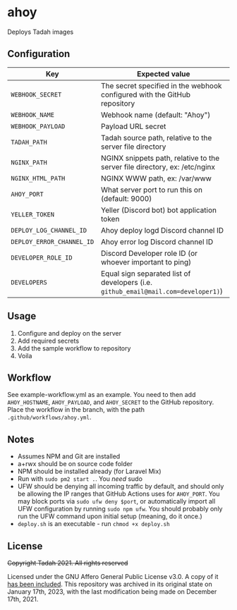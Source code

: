 # ahoy
Deploys Tadah images

## Configuration
| Key                       | Expected value                                                                                          |
| ------------------------- | ------------------------------------------------------------------------------------------------------- |
| `WEBHOOK_SECRET`          | The secret specified in the webhook configured with the GitHub repository                               |
| `WEBHOOK_NAME`            | Webhook name (default: "Ahoy")                                                                          |
| `WEBHOOK_PAYLOAD`         | Payload URL secret                                                                                      |
| `TADAH_PATH`              | Tadah source path, relative to the server file directory                                                |
| `NGINX_PATH`              | NGINX snippets path, relative to the server file directory, ex: /etc/nginx                              |
| `NGINX_HTML_PATH`         | NGINX WWW path, ex: /var/www                                                                            |
| `AHOY_PORT`               | What server port to run this on (default: 9000)                                                         |
| `YELLER_TOKEN`            | Yeller (Discord bot) bot application token                                                              |
| `DEPLOY_LOG_CHANNEL_ID`   | Ahoy deploy logd Discord channel ID                                                                     |
| `DEPLOY_ERROR_CHANNEL_ID` | Ahoy error log Discord channel ID                                                                       |
| `DEVELOPER_ROLE_ID`       | Discord Developer role ID (or whoever important to ping)                                                |
| `DEVELOPERS`              | Equal sign separated list of developers (i.e. `github_email@mail.com=developer1)`)                      |

## Usage
1. Configure and deploy on the server
2. Add required secrets
3. Add the sample workflow to repository
4. Voila

## Workflow
See example-workflow.yml as an example. You need to then add `AHOY_HOSTNAME`, `AHOY_PAYLOAD`, and `AHOY_SECRET` to the GitHub repository. Place the workflow in the branch, with the path `.github/workflows/ahoy.yml`.

## Notes
- Assumes NPM and Git are installed
- a+rwx should be on source code folder
- NPM should be installed already (for Laravel Mix)
- Run with `sudo pm2 start .`. You *need* sudo
- UFW should be denying all incoming traffic by default, and should only be allowing the IP ranges that GitHub Actions uses for `AHOY_PORT`. You may block ports via `sudo ufw deny $port`, or automatically import all UFW configuration by running `sudo npm ufw`. You should probably only run the UFW command upon initial setup (meaning, do it once.)
- `deploy.sh` is an executable - run `chmod +x deploy.sh`

## License
~~Copyright Tadah 2021. All rights reserved~~

Licensed under the GNU Affero General Public License v3.0. A copy of it [has been included](https://github.com/tadah-foss/ahoy/blob/trunk/LICENSE). This repository was archived in its original state on January 17th, 2023, with the last modification being made on December 17th, 2021.
